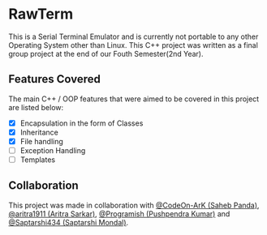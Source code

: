 # RawTerm
This is a Serial Terminal Emulator and is currently not portable to any other Operating System other than Linux. This
C++ project was written as a final group project at the end of our Fouth Semester(2nd Year).

## Features Covered
The main C++ / OOP features that were aimed to be covered in this project are listed below:
- [x] Encapsulation in the form of Classes
- [x] Inheritance
- [x] File handling
- [ ] Exception Handling
- [ ] Templates

## Collaboration
This project was made in collaboration with [@CodeOn-ArK (Saheb Panda)](https://github.com/CodeOn-ArK),
[@aritra1911 (Aritra Sarkar)](https://github.com/aritra1911),
[@Programish (Pushpendra Kumar)](https://github.com/Programish) and
[@Saptarshi434 (Saptarshi Mondal)](https://github.com/Saptarshi434).
